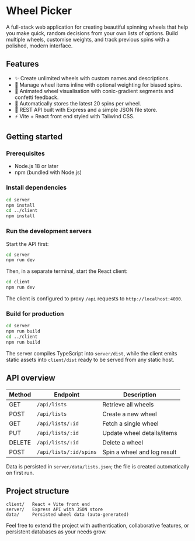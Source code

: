 # Wheel Picker

A full-stack web application for creating beautiful spinning wheels that help you make quick, random decisions from your own lists of options. Build multiple wheels, customise weights, and track previous spins with a polished, modern interface.

## Features

- ✨ Create unlimited wheels with custom names and descriptions.
- 🧾 Manage wheel items inline with optional weighting for biased spins.
- 🎡 Animated wheel visualisation with conic-gradient segments and confetti feedback.
- 📝 Automatically stores the latest 20 spins per wheel.
- 🔌 REST API built with Express and a simple JSON file store.
- ⚡️ Vite + React front end styled with Tailwind CSS.

## Getting started

### Prerequisites

- Node.js 18 or later
- npm (bundled with Node.js)

### Install dependencies

```bash
cd server
npm install
cd ../client
npm install
```

### Run the development servers

Start the API first:

```bash
cd server
npm run dev
```

Then, in a separate terminal, start the React client:

```bash
cd client
npm run dev
```

The client is configured to proxy `/api` requests to `http://localhost:4000`.

### Build for production

```bash
cd server
npm run build
cd ../client
npm run build
```

The server compiles TypeScript into `server/dist`, while the client emits static assets into `client/dist` ready to be served from any static host.

## API overview

| Method | Endpoint              | Description                 |
| ------ | --------------------- | --------------------------- |
| GET    | `/api/lists`          | Retrieve all wheels         |
| POST   | `/api/lists`          | Create a new wheel          |
| GET    | `/api/lists/:id`      | Fetch a single wheel        |
| PUT    | `/api/lists/:id`      | Update wheel details/items  |
| DELETE | `/api/lists/:id`      | Delete a wheel              |
| POST   | `/api/lists/:id/spins`| Spin a wheel and log result |

Data is persisted in `server/data/lists.json`; the file is created automatically on first run.

## Project structure

```
client/   React + Vite front end
server/   Express API with JSON store
data/     Persisted wheel data (auto-generated)
```

Feel free to extend the project with authentication, collaborative features, or persistent databases as your needs grow.
